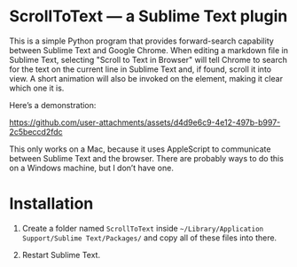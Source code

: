 # ScrollToText — a Sublime Text plugin

This is a simple Python program that provides forward-search capability between
Sublime Text and Google Chrome.  When editing a markdown file in Sublime Text,
selecting "Scroll to Text in Browser" will tell Chrome to search for the text
on the current line in Sublime Text and, if found, scroll it into view.
A short animation will also be invoked on the element, making it clear which
one it is.

Here’s a demonstration:



https://github.com/user-attachments/assets/d4d9e6c9-4e12-497b-b997-2c5beccd2fdc




This only works on a Mac, because it uses AppleScript to communicate between
Sublime Text and the browser.  There are probably ways to do this on a Windows
machine, but I don’t have one.

# Installation

1. Create a folder named `ScrollToText` inside 
   `~/Library/Application Support/Sublime Text/Packages/` and copy all of
   these files into there. 

2. Restart Sublime Text.
